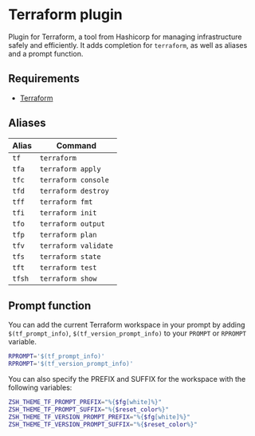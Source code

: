 # Terraform plugin

Plugin for Terraform, a tool from Hashicorp for managing infrastructure safely and efficiently. It adds
completion for `terraform`, as well as aliases and a prompt function.

## Requirements

- [Terraform](https://terraform.io/)

## Aliases

| Alias  | Command              |
| ------ | -------------------- |
| `tf`   | `terraform`          |
| `tfa`  | `terraform apply`    |
| `tfc`  | `terraform console`  |
| `tfd`  | `terraform destroy`  |
| `tff`  | `terraform fmt`      |
| `tfi`  | `terraform init`     |
| `tfo`  | `terraform output`   |
| `tfp`  | `terraform plan`     |
| `tfv`  | `terraform validate` |
| `tfs`  | `terraform state`    |
| `tft`  | `terraform test`     |
| `tfsh` | `terraform show`     |

## Prompt function

You can add the current Terraform workspace in your prompt by adding `$(tf_prompt_info)`,
`$(tf_version_prompt_info)` to your `PROMPT` or `RPROMPT` variable.

```sh
RPROMPT='$(tf_prompt_info)'
RPROMPT='$(tf_version_prompt_info)'
```

You can also specify the PREFIX and SUFFIX for the workspace with the following variables:

```sh
ZSH_THEME_TF_PROMPT_PREFIX="%{$fg[white]%}"
ZSH_THEME_TF_PROMPT_SUFFIX="%{$reset_color%}"
ZSH_THEME_TF_VERSION_PROMPT_PREFIX="%{$fg[white]%}"
ZSH_THEME_TF_VERSION_PROMPT_SUFFIX="%{$reset_color%}"
```
